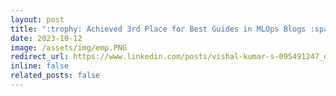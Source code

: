 ```yaml
---
layout: post
title: ":trophy: Achieved 3rd Place for Best Guides in MLOps Blogs :sparkles:"
date: 2023-10-12
image: /assets/img/emp.PNG
redirect_url: https://www.linkedin.com/posts/vishal-kumar-s-095491247_datascience-machinelearning-blogging-activity-7126124764401717248-5H2o?utm_source=share&utm_medium=member_desktop
inline: false
related_posts: false
---
```


